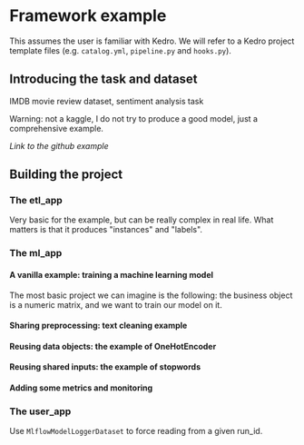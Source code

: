 # Framework example

This assumes the user is familiar with Kedro. We will refer to a Kedro project template files (e.g. `catalog.yml`, `pipeline.py` and `hooks.py`).

## Introducing the task and dataset

IMDB movie review dataset, sentiment analysis task

Warning: not a kaggle, I do not try to produce a good model, just a comprehensive example.

*Link to the github example*

## Building the project

### The etl_app

Very basic for the example, but can be really complex in real life. What matters is that it produces "instances" and "labels".

### The ml_app

#### A vanilla example: training a machine learning model

The most basic project we can imagine is the following: the business object is a numeric matrix, and we want to train our model on it.

#### Sharing preprocessing: text cleaning example

#### Reusing data objects: the example of OneHotEncoder

#### Reusing shared inputs: the example of stopwords

#### Adding some metrics and monitoring

### The user_app

Use `MlflowModelLoggerDataset` to force reading from a given run_id.
